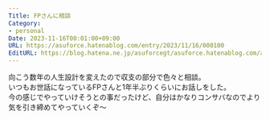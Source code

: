 ```yaml
---
Title: FPさんに相談
Category:
- personal
Date: 2023-11-16T00:01:00+09:00
URL: https://asuforce.hatenablog.com/entry/2023/11/16/000100
EditURL: https://blog.hatena.ne.jp/asuforcegt/asuforce.hatenablog.com/atom/entry/6801883189059511085
---
```


向こう数年の人生設計を変えたので収支の部分で色々と相談。  
いつもお世話になっているFPさんと1年半ぶりくらいにお話しをした。  
今の感じでやっていけそうとの事だったけど、自分はかなりコンサバなのでより気を引き締めてやっていくぞ〜
